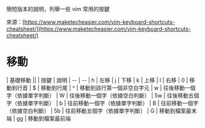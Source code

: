 簡短版本的說明，列舉一些 vim 常用的按鍵

來源：[https://www.maketecheasier.com/vim-keyboard-shortcuts-cheatsheet/](https://www.maketecheasier.com/vim-keyboard-shortcuts-cheatsheet/)

# 移動
| 基礎移動 ||
| 按鍵     | 說明
| --       | --
| h        | 左移
| j        | 下移
| k        | 上移
| l        | 右移
| 0        | 移動到行首
| $        | 移動到行尾
| ^        | 移動到該行第一個非空白字元
| w        | 往後移動一個字（依據單字判斷）
| W        | 往後移動一個字（依據空白判斷）
| 5w       | 往後移動五個字（依據單字判斷）
| b        | 往前移動一個字（依據單字判斷）
| B        | 往前移動一個字（依據空白判斷）
| 5b       | 往前移動五個字（依據單字判斷）
| G        | 移動到檔案最末端
| gg       | 移動到檔案最前端


